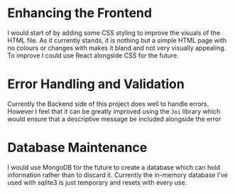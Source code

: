 # Enhancing the Frontend

I would start of by adding some CSS styling to improve the visuals of the HTML file. As it currently stands, it is nothing but a simple HTML page with no colours or changes with makes it bland and not very visually appealing. To improve I could use React alongside CSS for the future.

# Error Handling and Validation 

Currently the Backend side of this project does well to handle errors. However I feel that it can be greatly improved using the `Joi` library which would ensure that a descriptive message be included alongside the error

# Database Maintenance

I would use MongoDB for the future to create a database which can hold information rather than to discard it. Currently the in-memory database I've used with sqlite3 is just temporary and resets with every use.
